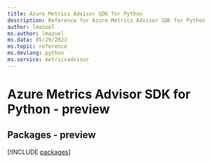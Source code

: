 ```yaml
---
title: Azure Metrics Advisor SDK for Python
description: Reference for Azure Metrics Advisor SDK for Python
author: lmazuel
ms.author: lmazuel
ms.data: 05/29/2023
ms.topic: reference
ms.devlang: python
ms.service: metricsadvisor
---
```

# Azure Metrics Advisor SDK for Python - preview
## Packages - preview
[!INCLUDE [packages](metrics-advisor-index.md)]
